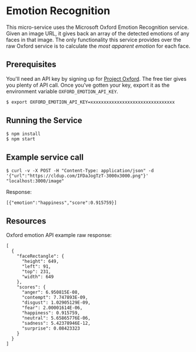 Emotion Recognition
===================

This micro-service uses the Microsoft Oxford Emotion Recognition service. Given an image URL, it gives back an array of the detected emotions of any faces in that image. The only functionality this service provides over the raw Oxford service is to calculate the _most apparent emotion_ for each face.

Prerequisites
-------------
You'll need an API key by signing up for [Project Oxford](https://www.projectoxford.ai/emotion). The free tier gives you plenty of API call. Once you've gotten your key, export it as the environment variable `OXFORD_EMOTION_API_KEY`.

```sh
$ export OXFORD_EMOTION_API_KEY=xxxxxxxxxxxxxxxxxxxxxxxxxxxxxxxx
```

Running the Service
-------------------
```
$ npm install
$ npm start
```

Example service call
--------------------

```
$ curl -v -X POST -H "Content-Type: application/json" -d '{"url":"https://cldup.com/IFDaJogTzT-3000x3000.png"}' "localhost:3000/image"
```

Response:

```
[{"emotion":"happiness","score":0.915759}]
```

Resources
---------
Oxford emotion API example raw response:

```
[
  {
    "faceRectangle": {
      "height": 649,
      "left": 91,
      "top": 231,
      "width": 649
    },
    "scores": {
      "anger": 6.950815E-08,
      "contempt": 7.747893E-09,
      "disgust": 1.02905129E-09,
      "fear": 2.00001614E-06,
      "happiness": 0.915759,
      "neutral": 5.65865776E-06,
      "sadness": 5.42378946E-12,
      "surprise": 0.08423323
    }
  }
]
```
